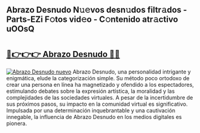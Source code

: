 ## Abrazo Desnudo N𝚞𝚎vos desn𝚞dos filtr𝚊dos - Parts-EZi F𝚘tos vid𝚎o - C𝚘ntenido atr𝚊ctivo uOOsQ

# <h2><a href="http://mbbu5m.tromn.icu/?c=Abrazo+Desnudo">🔗👉👉👉 Abrazo Desnudo 🔗🔗</a></h2>

[![Abrazo Desnudo nuevo](https://i.imgur.com/pEAQMta.gif)](http://mbbu5m.tromn.icu/?c=Abrazo+Desnudo)
Abrazo Desnudo, una personalidad intrigante y enigmática, elude la categorización simple. Su método poco ortodoxo de crear una persona en línea ha magnetizado y ofendido a los espectadores, estimulando debates sobre la expresión artística, la moralidad y las complejidades de las sociedades virtuales. A pesar de la incertidumbre de sus próximos pasos, su impacto en la comunidad virtual es significativo. Impulsada por una determinación inquebrantable y una cautivación innegable, la influencia de Abrazo Desnudo en los medios digitales es pionera.
